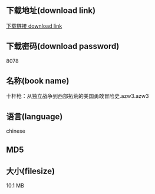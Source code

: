 ## 下载地址(download link)
[下载链接 download link](https://tutu365.netlify.app/?s=%E5%8D%81%E6%9D%86%E6%9E%AA%EF%BC%9A%E4%BB%8E%E7%8B%AC%E7%AB%8B%E6%88%98%E4%BA%89%E5%88%B0%E8%A5%BF%E9%83%A8%E6%8B%93%E8%8D%92%E7%9A%84%E7%BE%8E%E5%9B%BD%E5%8B%87%E6%95%A2%E5%86%92%E9%99%A9%E5%8F%B2.azw3)

## 下载密码(download password)
8078

## 名称(book name)
十杆枪：从独立战争到西部拓荒的美国勇敢冒险史.azw3.azw3

## 语言(language)
chinese

## MD5


## 大小(filesize)
10.1 MB
